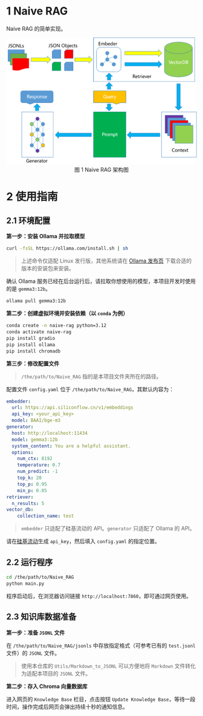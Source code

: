 # 1 Naive RAG

Naive RAG 的简单实现。

<div align="center"><img src="naive-rag-arch.png">图 1 Naive RAG 架构图</div>

# 2 使用指南

## 2.1 环境配置

**第一步：安装 Ollama 并拉取模型**

```bash
curl -fsSL https://ollama.com/install.sh | sh
```

> 上述命令仅适配 Linux 发行版，其他系统请在 <a href="https://github.com/ollama/ollama/releases">Ollama 发布页</a> 下载合适的版本的安装包来安装。

确认 Ollama 服务已经在后台运行后，请拉取你想使用的模型，本项目开发时使用的是 `gemma3:12b`。

```bash
ollama pull gemma3:12b
```

**第二步：创建虚拟环境并安装依赖（以 `conda` 为例）**

```bash
conda create -n naive-rag python=3.12
conda activate naive-rag
pip install gradio
pip install ollama
pip install chromadb
```

**第三步：修改配置文件**

> `/the/path/to/Naive_RAG` 指的是本项目文件夹所在的路径。

配置文件 `config.yaml` 位于 `/the/path/to/Naive_RAG`，其默认内容为：

```yaml
embedder:
  url: https://api.siliconflow.cn/v1/embeddings
  api_key: <your_api_key>
  model: BAAI/bge-m3
generator:
  host: http://localhost:11434
  model: gemma3:12b
  system_content: You are a helpful assistant.
  options:
    num_ctx: 8192
    temperature: 0.7
    num_predict: -1
    top_k: 20
    top_p: 0.95
    min_p: 0.05
retriever:
  n_results: 5
vector_db:
    collection_name: test
```

> `embedder` 只适配了硅基流动的 API。`generator` 只适配了 Ollama 的 API。

请在<a href="https://cloud.siliconflow.cn">硅基流动</a>生成 `api_key`，然后填入 `config.yaml` 的指定位置。

## 2.2 运行程序

```bash
cd /the/path/to/Naive_RAG
python main.py
```

程序启动后，在浏览器访问链接 `http://localhost:7860`，即可通过网页使用。

## 2.3 知识库数据准备

**第一步：准备 `JSONL` 文件**

在 `/the/path/to/Naive_RAG/jsonls` 中存放指定格式（可参考已有的 `test.jsonl` 文件）的 `JSONL` 文件。

> 使用本仓库的 `Utils/Markdown_to_JSONL` 可以方便地将 `Markdown` 文件转化为适配本项目的 `JSONL` 文件。

**第二步：存入 Chroma 向量数据库**

进入网页的 `Knowledge Base` 栏目，点击按钮 `Update Knowledge Base`，等待一段时间，操作完成后网页会弹出持续十秒的通知信息。